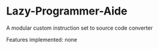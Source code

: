 # Lazy-Programmer-Aide
A modular custom instruction set to source code converter

Features implemented: none
